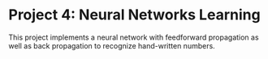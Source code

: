 # Project 4: Neural Networks Learning

This project implements a neural network with feedforward propagation as well as back propagation to recognize hand-written numbers.
